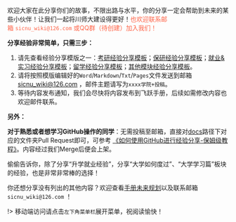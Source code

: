 <!-- ## 如何分享经验 -->

欢迎大家在此分享你们的故事，不限出路与水平，你的分享一定会帮助到未来的某些小伙伴！让我们一起将川师大建设得更好！<font color="ff6347">也欢迎联系邮箱 `sicnu_wiki@126.com` 或QQ群（待创建）加入我们！</font>

**分享经验非常简单，只需三步：**

1. 请先查看经验分享模版之一：[考研经验分享模板](升学就业篇/经验分享模板-考研.md)；[保研经验分享模板](升学就业篇/经验分享模板-保研.md)；[就业&实习经验分享模板](升学就业篇/经验分享模板-就业.md)；[留学经验分享模板](升学就业篇/经验分享模板-留学.md)；[其他模块经验分享模板](升学就业篇/经验分享模板-其他.md)。
2. 请将按照模版编辑好的`Word`/`Markdown`/`Txt`/`Pages`文件发送到邮箱 sicnu_wiki@126.com ，邮件主题请写为`xxxx学院+投稿`。
3. 等待内容发布通知，我们会尽快将内容发布到飞跃手册，后续如需修改内容也欢迎邮件联系。

**另外：**

**对于熟悉或者想学习GitHub操作的同学**：无需投稿至邮箱，直接对[docs](https://github.com/SICNU-Application/wiki-SICNU/tree/master/docs)路径下对应的文件夹Pull Request即可，可参考 [《如何使用GitHub进行经验分享-保姆级教程》](../如何使用GitHub进行经验分享.md)。内容经过我们Merge后便会上架。

偷偷告诉你，除了分享“升学就业经验”，分享“大学如何度过”、“大学学习篇”板块的经验，也是非常非常棒的选择！

你还想分享没有列出的其他内容？欢迎查看[手册未来规划](preface/Future_development.md)以及联系邮箱 `sicnu_wiki@126.com` ！


!> 移动端访问请点击`左下角菜单栏`展开菜单，祝阅读愉快！
<br>